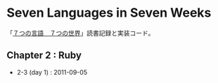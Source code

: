 # Seven Languages in Seven Weeks

「[７つの言語　７つの世界](http://amzn.to/o9w4ok)」読書記録と実装コード。

## Chapter 2 : Ruby
 * 2-3 (day 1) : 2011-09-05
